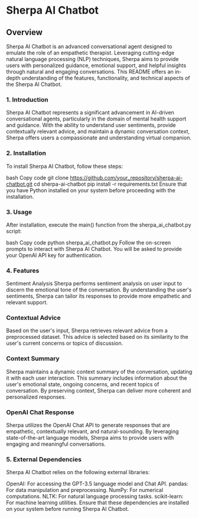 # Sherpa AI Chatbot
## Overview
Sherpa AI Chatbot is an advanced conversational agent designed to emulate the role of an empathetic therapist. Leveraging cutting-edge natural language processing (NLP) techniques, Sherpa aims to provide users with personalized guidance, emotional support, and helpful insights through natural and engaging conversations. This README offers an in-depth understanding of the features, functionality, and technical aspects of the Sherpa AI Chatbot.

### 1. Introduction <a name="introduction"></a>
Sherpa AI Chatbot represents a significant advancement in AI-driven conversational agents,   particularly in the domain of mental health support and guidance. With the ability to understand user sentiments, provide contextually relevant advice, and maintain a dynamic conversation context, Sherpa offers users a compassionate and understanding virtual companion.

### 2. Installation <a name="installation"></a>
To install Sherpa AI Chatbot, follow these steps:

bash
Copy code
git clone https://github.com/your_repository/sherpa-ai-chatbot.git
cd sherpa-ai-chatbot
pip install -r requirements.txt
Ensure that you have Python installed on your system before proceeding with the installation.

### 3. Usage <a name="usage"></a>
After installation, execute the main() function from the sherpa_ai_chatbot.py script:

bash
Copy code
python sherpa_ai_chatbot.py
Follow the on-screen prompts to interact with Sherpa AI Chatbot. You will be asked to provide your OpenAI API key for authentication.

### 4. Features <a name="features"></a>
Sentiment Analysis <a name="sentiment-analysis"></a>
Sherpa performs sentiment analysis on user input to discern the emotional tone of the conversation. By understanding the user's sentiments, Sherpa can tailor its responses to provide more empathetic and relevant support.

### Contextual Advice <a name="contextual-advice"></a>
Based on the user's input, Sherpa retrieves relevant advice from a preprocessed dataset. This advice is selected based on its similarity to the user's current concerns or topics of discussion.

### Context Summary <a name="context-summary"></a>
Sherpa maintains a dynamic context summary of the conversation, updating it with each user interaction. This summary includes information about the user's emotional state, ongoing concerns, and recent topics of conversation. By preserving context, Sherpa can deliver more coherent and personalized responses.

### OpenAI Chat Response <a name="openai-chat-response"></a>
Sherpa utilizes the OpenAI Chat API to generate responses that are empathetic, contextually relevant, and natural-sounding. By leveraging state-of-the-art language models, Sherpa aims to provide users with engaging and meaningful conversations.

### 5. External Dependencies <a name="external-dependencies"></a>
Sherpa AI Chatbot relies on the following external libraries:

OpenAI: For accessing the GPT-3.5 language model and Chat API.
pandas: For data manipulation and preprocessing.
NumPy: For numerical computations.
NLTK: For natural language processing tasks.
scikit-learn: For machine learning utilities.
Ensure that these dependencies are installed on your system before running Sherpa AI Chatbot.
